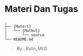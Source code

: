  # Materi Dan Tugas

```
.
├── {Materi}
│   └── {Matkul}
│       └── source
└── README.md

```

> By : Bulin_McD
